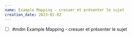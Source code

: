 ```yaml
---
name: Example Mapping - cresuer et présenter le sujet
creation_date: 2023-01-02
---
```


- [ ] #mdm Example Mapping - cresuer et présenter le sujet
